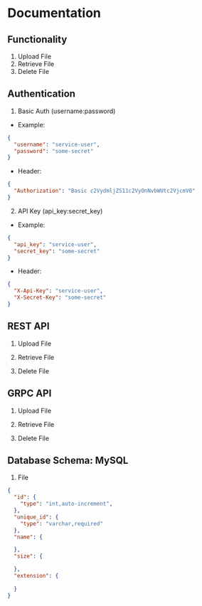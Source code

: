 # Documentation

## Functionality
1. Upload File
2. Retrieve File
3. Delete File

## Authentication
1. Basic Auth (username:password)
- Example:
```json
{
  "username": "service-user",
  "password": "some-secret"
}
```

- Header:
```json
{
  "Authorization": "Basic c2VydmljZS11c2VyOnNvbWUtc2VjcmV0"
}
```

2. API Key (api_key:secret_key)
- Example:
```json
{
  "api_key": "service-user",
  "secret_key": "some-secret"
}
```

- Header:
```json
{
  "X-Api-Key": "service-user",
  "X-Secret-Key": "some-secret"
}
```

## REST API
1. Upload File

2. Retrieve File

3. Delete File


## GRPC API
1. Upload File

2. Retrieve File

3. Delete File


## Database Schema: MySQL
1. File
```json
{
  "id": {
    "type": "int,auto-increment",
  },
  "unique_id": {
    "type": "varchar,required"
  },
  "name": {

  },
  "size": {

  },
  "extension": {
    
  }
}
```
